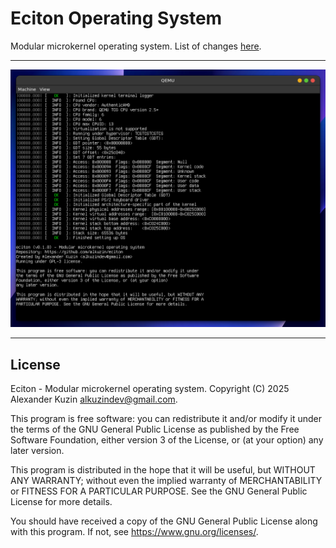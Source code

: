 # Eciton Operating System

Modular microkernel operating system. List of changes [here](CHANGELOG.md).

<hr>

<img src="res/eciton.png">
<hr>

## License
Eciton - Modular microkernel operating system.
Copyright (C) 2025 Alexander Kuzin <alkuzindev@gmail.com>.

This program is free software: you can redistribute it and/or modify it under the terms of the GNU General Public License as published by the Free Software Foundation, either version 3 of the License, or (at your option) any later version.

This program is distributed in the hope that it will be useful, but WITHOUT ANY WARRANTY; without even the implied warranty of MERCHANTABILITY or FITNESS FOR A PARTICULAR PURPOSE. See the GNU General Public License for more details.

You should have received a copy of the GNU General Public License along with this program. If not, see https://www.gnu.org/licenses/.